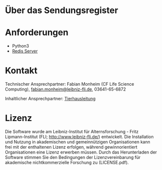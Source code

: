 Über das Sendungsregister
============


Anforderungen
============

* Python3
* [Redis Server](https://redis.io/)

Kontakt
============
Technischer Ansprechpartner: Fabian Monheim (CF Life Science Computing), <fabian.monheim@leibniz-fli.de>, 03641-65-6872

Inhaltlicher Ansprechpartner: [Tierhausleitung](https://www.leibniz-fli.de/de/forschung/wissenschaftliche-serviceeinrichtungen/cf-animal-facilities)

Lizenz
=======
Die Software wurde am Leibniz-Institut für Alternsforschung - Fritz
Lipmann-Institut (FLI; <http://www.leibniz-fli.de/>) entwickelt. Die Installation und Nutzung in akademischen und gemeinnützigen Organisationen kann frei mit der enthaltenen Lizenz erfolgen, während gewinnorientiert Organisationen eine Lizenz erwerben müssen. Durch das Herunterladen der Software stimmen Sie den Bedingungen der Lizenzvereinbarung für akademische nichtkommerzielle Forschung zu (LICENSE.pdf).

